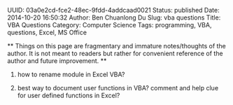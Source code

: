 UUID: 03a0e2cd-fce2-48ec-9fdd-4addcaad0021
Status: published
Date: 2014-10-20 16:50:32
Author: Ben Chuanlong Du
Slug: vba questions
Title: VBA Questions
Category: Computer Science
Tags: programming, VBA, questions, Excel, MS Office

**
Things on this page are
fragmentary and immature notes/thoughts of the author.
It is not meant to readers
but rather for convenient reference of the author and future improvement.
**


1. how to rename module in Excel VBA?

2. best way to document user functions in VBA? comment and help clue for user defined functions in Excel?

